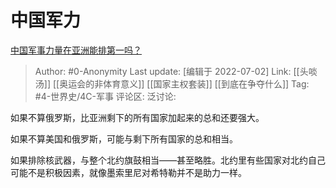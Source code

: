 # 中国军力
[中国军事力量在亚洲能排第一吗？](https://www.zhihu.com/question/20008435/answer/2554808966)

> Author: #0-Anonymity
> Last update: [编辑于 2022-07-02]
> Link: [[头啖汤]] [[奥运会的非体育意义]] [[国家主权套装]] [[到底在争夺什么]]
> Tag: #4-世界史/4C-军事
> 评论区:
> 泛讨论:

如果不算俄罗斯，比亚洲剩下的所有国家加起来的总和还要强大。

如果不算美国和俄罗斯，可能与剩下所有国家的总和相当。

如果排除核武器，与整个北约旗鼓相当——甚至略胜。北约里有些国家对北约自己可能不是积极因素，就像墨索里尼对希特勒并不是助力一样。
